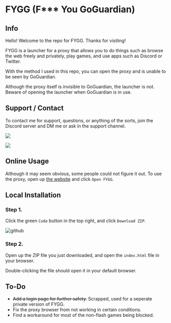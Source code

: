 # FYGG (F*** You GoGuardian)

## Info
Hello! Welcome to the repo for FYGG. Thanks for visiting!

FYGG is a launcher for a proxy that allows you to do things such as browse the web freely and privately, play games, and use apps such as Discord or Twitter.

With the method I used in this repo, you can open the proxy and is unable to be seen by GoGuardian.

Although the proxy itself is invisible to GoGuardian, the launcher is not. Beware of opening the launcher when GoGuardian is in use.

## Support / Contact

To contact me for support, questions, or anything of the sorts, join the Discord server and DM me or ask in the support channel.

[![](https://discordapp.com/api/guilds/1050321856021942323/widget.png?style=banner3)](https://discord.gg/6r5FXKJT7K)

[![](https://dcbadge.vercel.app/api/shield/306829413004345345?style=plastic)](https://discordapp.com/users/306829413004345345)

## Online Usage

Although it may seem obvious, some people could not figure it out. To use the proxy, open up [the website](https://lowtierdeveloper.github.io/FYGG) and click ``Open FYGG``.

## Local Installation

### Step 1.

Click the green ``Code`` button in the top right, and click ``Download ZIP``.

![github](https://user-images.githubusercontent.com/117882173/205354188-0996bc4f-3cb9-4895-ab01-d05227ca6791.jpg)

### Step 2.

Open up the ZIP file you just downloaded, and open the ``index.html`` file in your browser.

Double-clicking the file should open it in your default browser.


## To-Do

* ~~Add a login page for further safety.~~ Scrapped, used for a seperate private version of FYGG.
* Fix the proxy browser from not working in certain conditions.
* Find a workaround for most of the non-flash games being blocked.
 
